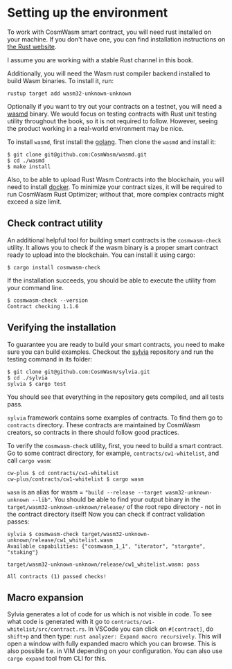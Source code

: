 # Setting up the environment

To work with CosmWasm smart contract, you will need rust installed on your
machine. If you don't have one, you can find installation instructions on [the
Rust website](https://www.rust-lang.org/tools/install).

I assume you are working with a stable Rust channel in this book.

Additionally, you will need the Wasm rust compiler backend installed to build
Wasm binaries. To install it, run:

```
rustup target add wasm32-unknown-unknown
```

Optionally if you want to try out your contracts on a testnet, you will need a
[wasmd](https://github.com/CosmWasm/wasmd) binary. We would focus on testing
contracts with Rust unit testing utility throughout the book, so it is not
required to follow. However, seeing the product working in a real-world
environment may be nice.

To install `wasmd`, first install the [golang](https://github.com/golang/go/wiki#working-with-go). Then
clone the `wasmd` and install it:

```
$ git clone git@github.com:CosmWasm/wasmd.git
$ cd ./wasmd
$ make install
```

Also, to be able to upload Rust Wasm Contracts into the blockchain, you will need
to install [docker](https://www.docker.com/). To minimize your contract sizes,
it will be required to run CosmWasm Rust Optimizer; without that, more complex
contracts might exceed a size limit.

## Check contract utility

An additional helpful tool for building smart contracts is the `cosmwasm-check`
utility. It allows you to check if the wasm binary is a proper smart contract
ready to upload into the blockchain. You can install it using cargo:

```
$ cargo install cosmwasm-check
```

If the installation succeeds, you should be able to execute the utility from your command line.

```
$ cosmwasm-check --version
Contract checking 1.1.6
```

## Verifying the installation

To guarantee you are ready to build your smart contracts, you need to make sure you can build examples.
Checkout the [sylvia](https://github.com/CosmWasm/sylvia) repository and run the testing command in
its folder:

```
$ git clone git@github.com:CosmWasm/sylvia.git
$ cd ./sylvia
sylvia $ cargo test
```

You should see that everything in the repository gets compiled, and all tests pass. 

`sylvia` framework contains some examples of contracts. To find them go to `contracts` directory.
These contracts are maintained by CosmWasm creators, so contracts in there should follow good practices.

To verify the `cosmwasm-check` utility, first, you need to build a smart contract. Go to some contract
directory, for example, `contracts/cw1-whitelist`, and call `cargo wasm`:

```
cw-plus $ cd contracts/cw1-whitelist
cw-plus/contracts/cw1-whitelist $ cargo wasm
```

`wasm` is an alias for wasm = `"build --release --target wasm32-unknown-unknown --lib"`.
You should be able to find your output binary in the `target/wasm32-unknown-unknown/release/`
of the root repo directory - not in the contract directory itself! Now you can check if contract
validation passes:

```
sylvia $ cosmwasm-check target/wasm32-unknown-unknown/release/cw1_whitelist.wasm
Available capabilities: {"cosmwasm_1_1", "iterator", "stargate", "staking"}

target/wasm32-unknown-unknown/release/cw1_whitelist.wasm: pass

All contracts (1) passed checks!
```

## Macro expansion

Sylvia generates a lot of code for us which is not visible in code. To see what code is generated with it go to `contracts/cw1-whitelist/src/contract.rs`. In VSCode you can click on `#[contract]`, do `shift+p` and then type: `rust analyzer: Expand macro recursively`. This will open a window with fully expanded macro which you can browse. This is also possible f.e. in VIM depending on your configuration.
You can also use `cargo expand` tool from CLI for this.
